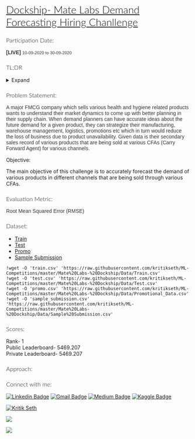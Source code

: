 <h1 style="color: 'black'; font-family: 'Lato', sans-serif; font-weight: 300; ">
  <a href="https://dockship.io/challenges/5f55d804c7303529a08525f1/mate-labs-demand-forecasting-hiring-challenge/overview" target="_blank">
    Dockship- Mate Labs Demand Forecasting Hiring Chanllenge
  </a>
</h1>

<h3 style="color: 'black'; font-family: 'Lato', sans-serif; font-weight: 300; ">
  Participation Date:
</h3>

<p style="color: #333; font-family: 'Muli', sans-serif; margin-bottom: 15px;">
   <strong>[LIVE]</strong>  <small>10-09-2020 to 30-09-2020</small>
</p>

<h3 style="color: 'black'; font-family: 'Lato', sans-serif; font-weight: 300; ">
  TL;DR
</h3>

<details>
<summary>Expand</summary>
This competition was hosted by Mate Labs on Dockship platform. Only those whose applications were approved by Mate Labs were allowed to participate in this competition. It lasted from September 8, 2020 to September 30, 2020. I secured first rank on the leaderboard.
<dl>
  <dt>Rank- 1</dt>
  <dt>Public Leaderboard- 5469.207</dt>
  <dt>Private Leaderboard- 5469.207</dt>
  <dt><a href="https://dockship.io/hall-of-fame" target="_blank">Hall of Fame</a></d>
  <dt><a href="https://dockship.io/certificates/5f7470bbfbaa7b0393ff1ad3" target="_blank">Certificate</a></dt>
</dl>

</details>

<h3 style="color: 'black'; font-family: 'Lato', sans-serif; font-weight: 300; ">
  Problem Statement:
</h3>

<p style="color: #333; font-family: 'Muli', sans-serif; margin-bottom: 15px;">
  A major FMCG company which sells various health and hygiene related products wants to understand their market dynamics to come up with better planning in their supply chain. When demand planners can have accurate ideas about the future demand for a given product, they can strategize their manufacturing, warehouse management, logistics, promotions etc which in turn would reduce the loss of business due to product unavailability. Given data is their secondary sales record of various products that are being sold at various CFAs (Carry Forward Agent) for various channels.

Objective:

The main objective of this challenge is to accurately forecast the demand of various products in different channels that are being sold through various CFAs.
</p>


<h3 style="color: 'black'; font-family: 'Lato', sans-serif; font-weight: 300; ">
  Evaluation Metric:
</h3>

<p style="color: #333; font-family: 'Muli', sans-serif; margin-bottom: 15px;">
  Root Mean Squared Error (RMSE)
</p>


<h3 style="color: 'black'; font-family: 'Lato', sans-serif; font-weight: 300; ">
  Dataset:
</h3>

* [Train](https://raw.githubusercontent.com/kritikseth/ML-Competitions/master/Mate%20Labs-%20Dockship/Data/Train.csv)
* [Test](https://raw.githubusercontent.com/kritikseth/ML-Competitions/master/Mate%20Labs-%20Dockship/Data/Test.csv)
* [Promo](https://raw.githubusercontent.com/kritikseth/ML-Competitions/master/Mate%20Labs-%20Dockship/Data/Promotional_Data.csv)
* [Sample Submission](https://raw.githubusercontent.com/kritikseth/ML-Competitions/master/Mate%20Labs-%20Dockship/Data/Sample%20Submission.csv)


```
!wget -O 'train.csv' 'https://raw.githubusercontent.com/kritikseth/ML-Competitions/master/Mate%20Labs-%20Dockship/Data/Train.csv'
!wget -O 'test.csv' 'https://raw.githubusercontent.com/kritikseth/ML-Competitions/master/Mate%20Labs-%20Dockship/Data/Test.csv'
!wget -O 'promo.csv' 'https://raw.githubusercontent.com/kritikseth/ML-Competitions/master/Mate%20Labs-%20Dockship/Data/Promotional_Data.csv'
!wget -O 'sample_submission.csv' 'https://raw.githubusercontent.com/kritikseth/ML-Competitions/master/Mate%20Labs-%20Dockship/Data/Sample%20Submission.csv'
````


<h3 style="color: 'black'; font-family: 'Lato', sans-serif; font-weight: 300; ">
  Scores:
</h3>

<dl>
  <dt>Rank- 1</dt>
  <dt>Public Leaderboard- 5469.207</dt>
  <dt>Private Leaderboard- 5469.207</dt>
</dl>


<h3 style="color: 'black'; font-family: 'Lato', sans-serif; font-weight: 300; ">
  Approach:
</h3>

<p style="color: #333; font-family: 'Muli', sans-serif; margin-bottom: 15px;">
</p>


<h3 style="color: 'black'; font-family: 'Lato', sans-serif; font-weight: 300; ">
  Connect with me:
</h3>


[![Linkedin Badge](https://img.shields.io/badge/-LinkedIn-blue?style=flat-square&logo=Linkedin&logoColor=white&link=https://www.linkedin.com/in/kritikseth)](https://www.linkedin.com/in/kritikseth)
[![Gmail Badge](https://img.shields.io/badge/-Gmail-c14438?style=flat-square&logo=Gmail&logoColor=white&link=mailto:sethkritik@gmail.com)](mailto:sethkritik@gmail.com)
[![Medium Badge](https://img.shields.io/badge/-Medium-000000?style=flat-square&labelColor=000000&logo=medium&logoColor=white&link=https://medium.com/@kritikseth)](https://medium.com/@kritikseth)
[![Kaggle Badge](https://img.shields.io/badge/-Kaggle-20BEFF?style=flat-square&logo=Kaggle&logoColor=white&link=https://www.kaggle.com/kritikseth)](https://www.kaggle.com/kritikseth) 


<a href="https://kritikseth.github.io/ipynbtagredirect" target="_parent"><img src="https://raw.githack.com/kritikseth/kritikseth/master/assets/icons/kritik_ipynbtagredirect.svg" alt="Kritik Seth"/></a>

![](https://raw.githubusercontent.com/kritikseth/ML-Competitions/master/Mate%20Labs-%20Dockship/Assets/halloffame.png)

![](https://raw.githubusercontent.com/kritikseth/ML-Competitions/master/Mate%20Labs-%20Dockship/Assets/rank.png)
